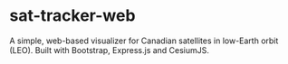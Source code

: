 # sat-tracker-web
A simple, web-based visualizer for Canadian satellites in low-Earth orbit (LEO). Built with Bootstrap, Express.js and CesiumJS. 
